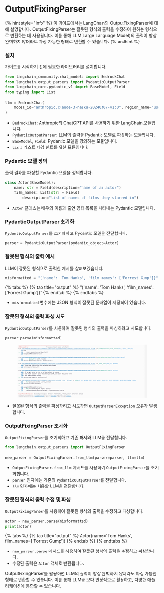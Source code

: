 # OutputFixingParser

{% hint style="info" %}
이 가이드에서는 LangChain의 OutputFixingParser에 대해 설명합니다. OutputFixingParser는 잘못된 형식의 출력을 수정하여 원하는 형식으로 변환하는 데 사용됩니다. 이를 통해 LLM(Large Language Model)의 출력이 항상 완벽하지 않더라도 파싱 가능한 형태로 변환할 수 있습니다.
{% endhint %}

### 설치

가이드를 시작하기 전에 필요한 라이브러리를 설치합니다.

```python
from langchain_community.chat_models import BedrockChat
from langchain.output_parsers import PydanticOutputParser
from langchain_core.pydantic_v1 import BaseModel, Field
from typing import List

llm = BedrockChat(
    model_id="anthropic.claude-3-haiku-20240307-v1:0", region_name="us-east-1"
)
```

* `BedrockChat`: Anthropic의 ChatGPT API를 사용하기 위한 LangChain 모듈입니다.
* `PydanticOutputParser`: LLM의 출력을 Pydantic 모델로 파싱하는 모듈입니다.
* `BaseModel`, `Field`: Pydantic 모델을 정의하는 모듈입니다.
* `List`: 리스트 타입 힌트를 위한 모듈입니다.

### Pydantic 모델 정의

출력 결과를 파싱할 Pydantic 모델을 정의합니다.

```python
class Actor(BaseModel):
    name: str = Field(description="name of an actor")
    film_names: List[str] = Field(
        description="list of names of films they starred in")
```

* `Actor` 클래스는 배우의 이름과 출연 영화 목록을 나타내는 Pydantic 모델입니다.

### PydanticOutputParser 초기화

`PydanticOutputParser`를 초기화하고 Pydantic 모델을 전달합니다.

```python
parser = PydanticOutputParser(pydantic_object=Actor)
```

### 잘못된 형식의 출력 예시

LLM이 잘못된 형식으로 출력한 예시를 살펴보겠습니다.

```python
misformatted = "{'name': 'Tom Hanks', 'film_names': ['Forrest Gump']}"
```

{% tabs %}
{% tab title="output" %}
"{'name': 'Tom Hanks', 'film\_names': \['Forrest Gump']}"
{% endtab %}
{% endtabs %}

* `misformatted` 변수에는 JSON 형식이 잘못된 문자열이 저장되어 있습니다.

### 잘못된 형식의 출력 파싱 시도

`PydanticOutputParser`를 사용하여 잘못된 형식의 출력을 파싱하려고 시도합니다.

```python
parser.parse(misformatted)
```

<figure><img src="../.gitbook/assets/image (4).png" alt=""><figcaption></figcaption></figure>

* 잘못된 형식의 출력을 파싱하려고 시도하면 `OutputParserException` 오류가 발생합니다.

### OutputFixingParser 초기화

`OutputFixingParser`를 초기화하고 기존 파서와 LLM을 전달합니다.

```python
from langchain.output_parsers import OutputFixingParser

new_parser = OutputFixingParser.from_llm(parser=parser, llm=llm)
```

* `OutputFixingParser.from_llm` 메서드를 사용하여 `OutputFixingParser`를 초기화합니다.
* `parser` 인자에는 기존의 `PydanticOutputParser`를 전달합니다.
* `llm` 인자에는 사용할 LLM을 전달합니다.

### 잘못된 형식의 출력 수정 및 파싱

`OutputFixingParser`를 사용하여 잘못된 형식의 출력을 수정하고 파싱합니다.

```python
actor = new_parser.parse(misformatted)
print(actor)
```

{% tabs %}
{% tab title="output" %}
Actor(name='Tom Hanks', film\_names=\['Forrest Gump'])
{% endtab %}
{% endtabs %}

* `new_parser.parse` 메서드를 사용하여 잘못된 형식의 출력을 수정하고 파싱합니다.
* 수정된 출력은 `Actor` 객체로 반환됩니다.

OutputFixingParser를 활용하면 LLM의 출력이 항상 완벽하지 않더라도 파싱 가능한 형태로 변환할 수 있습니다. 이를 통해 LLM을 보다 안정적으로 활용하고, 다양한 애플리케이션에 통합할 수 있습니다.

